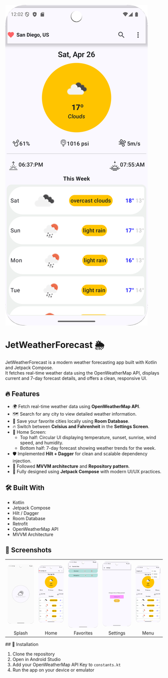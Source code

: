 ![JetWeatherForecast](https://github.com/MeteorBlitz/jetWeatherForecast/blob/main/screenshots/home_screen.png?raw=true)
# JetWeatherForecast 🌦️

JetWeatherForecast is a modern weather forecasting app built with Kotlin and Jetpack Compose.  
It fetches real-time weather data using the OpenWeatherMap API, displays current and 7-day forecast details, and offers a clean, responsive UI.

## 🔥 Features

- 🌍 Fetch real-time weather data using **OpenWeatherMap API**.
- 🗺️ Search for any city to view detailed weather information.
- 💾 Save your favorite cities locally using **Room Database**.
- 🔥 Switch between **Celsius and Fahrenheit** in the **Settings Screen**.
- 🏡 Home Screen:
  - Top half: Circular UI displaying temperature, sunset, sunrise, wind speed, and humidity.
  - Bottom half: 7-day forecast showing weather trends for the week.
- 🛡️ Implemented **Hilt + Dagger** for clean and scalable dependency injection.
- 🧠 Followed **MVVM architecture** and **Repository pattern**.
- 🎨 Fully designed using **Jetpack Compose** with modern UI/UX practices.

## 🛠️ Built With

- Kotlin
- Jetpack Compose
- Hilt / Dagger
- Room Database
- Retrofit
- OpenWeatherMap API
- MVVM Architecture

## 📸 Screenshots

<table>
  <tr>
    <td><img src="screenshots/splash_screen.png" width="180"/></td>
    <td><img src="screenshots/home_screen.png" width="180"/></td>
    <td><img src="screenshots/favorites_list_screen.png" width="180"/></td>
    <td><img src="screenshots/Settings_Screen.png" width="180"/></td>
    <td><img src="screenshots/menu_screen.png" width="180"/></td>
  </tr>
  <tr>
    <td><center>Splash</center></td>
    <td><center>Home</center></td>
    <td><center>Favorites</center></td>
    <td><center>Settings</center></td>
    <td><center>Menu</center></td>
  </tr>
</table>
## 📂 Installation

1. Clone the repository
2. Open in Android Studio
3. Add your OpenWeatherMap API Key to `constants.kt`
4. Run the app on your device or emulator

